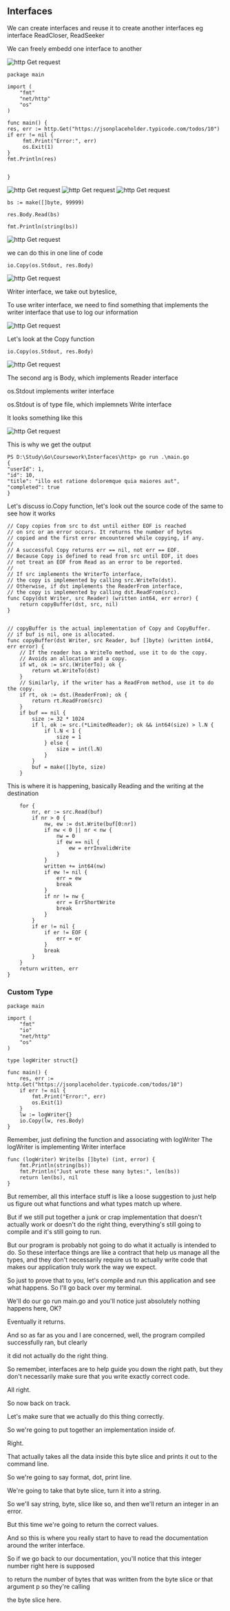 ## Interfaces

We can create interfaces and reuse it to create another interfaces
eg interface ReadCloser, ReadSeeker

We can freely embedd one interface to another


![http Get request](./1.png)

    package main

    import (
        "fmt"
        "net/http"
        "os"
    )

    func main() {
	res, err := http.Get("https://jsonplaceholder.typicode.com/todos/10")
	if err != nil {
		 fmt.Print("Error:", err)
		 os.Exit(1)
	}
	fmt.Println(res)


    }

![http Get request](./2.png)
![http Get request](./3.png)
![http Get request](./4.png)

	bs := make([]byte, 99999)

	res.Body.Read(bs)

	fmt.Println(string(bs))

![http Get request](./5.png)

we can do this in one line of code

    io.Copy(os.Stdout, res.Body)


![http Get request](./6.png)

Writer interface, we take out byteslice,

To use writer interface, we need to find something that implements the writer interface that use to log our information



![http Get request](./7.png)

Let's look at the Copy function

    io.Copy(os.Stdout, res.Body)

![http Get request](./8.png)

The second arg is Body, which implements Reader interface

os.Stdout implements writer interface

os.Stdout is of type file, which implemnets Write interface

It looks something like this

![http Get request](./9.png)

This is why we get the output

    PS D:\Study\Go\Coursework\Interfaces\http> go run .\main.go
    {
    "userId": 1,
    "id": 10,
    "title": "illo est ratione doloremque quia maiores aut",
    "completed": true
    }

Let's discuss io.Copy function, let's look out the source code of the same to see how it works

    // Copy copies from src to dst until either EOF is reached
    // on src or an error occurs. It returns the number of bytes
    // copied and the first error encountered while copying, if any.
    //
    // A successful Copy returns err == nil, not err == EOF.
    // Because Copy is defined to read from src until EOF, it does
    // not treat an EOF from Read as an error to be reported.
    //
    // If src implements the WriterTo interface,
    // the copy is implemented by calling src.WriteTo(dst).
    // Otherwise, if dst implements the ReaderFrom interface,
    // the copy is implemented by calling dst.ReadFrom(src).
    func Copy(dst Writer, src Reader) (written int64, err error) {
        return copyBuffer(dst, src, nil)
    }


    // copyBuffer is the actual implementation of Copy and CopyBuffer.
    // if buf is nil, one is allocated.
    func copyBuffer(dst Writer, src Reader, buf []byte) (written int64, err error) {
        // If the reader has a WriteTo method, use it to do the copy.
        // Avoids an allocation and a copy.
        if wt, ok := src.(WriterTo); ok {
            return wt.WriteTo(dst)
        }
        // Similarly, if the writer has a ReadFrom method, use it to do the copy.
        if rt, ok := dst.(ReaderFrom); ok {
            return rt.ReadFrom(src)
        }
        if buf == nil {
            size := 32 * 1024
            if l, ok := src.(*LimitedReader); ok && int64(size) > l.N {
                if l.N < 1 {
                    size = 1
                } else {
                    size = int(l.N)
                }
            }
            buf = make([]byte, size)
        }

This is where it is happening, basically Reading and the writing at the destination

        for {
            nr, er := src.Read(buf)
            if nr > 0 {
                nw, ew := dst.Write(buf[0:nr])
                if nw < 0 || nr < nw {
                    nw = 0
                    if ew == nil {
                        ew = errInvalidWrite
                    }
                }
                written += int64(nw)
                if ew != nil {
                    err = ew
                    break
                }
                if nr != nw {
                    err = ErrShortWrite
                    break
                }
            }
            if er != nil {
                if er != EOF {
                    err = er
                }
                break
            }
        }
        return written, err
    }



### Custom Type

    package main

    import (
        "fmt"
        "io"
        "net/http"
        "os"
    )

    type logWriter struct{}

    func main() {
        res, err := http.Get("https://jsonplaceholder.typicode.com/todos/10")
        if err != nil {
            fmt.Print("Error:", err)
            os.Exit(1)
        }
        lw := logWriter{}
        io.Copy(lw, res.Body)
    }

Remember, just defining the function and associating with logWriter
The logWriter is implementing Writer interface

    func (logWriter) Write(bs []byte) (int, error) {
        fmt.Println(string(bs))
	    fmt.Println("Just wrote these many bytes:", len(bs))
	    return len(bs), nil
    }


But remember, all this interface stuff is like a loose suggestion to just help us figure out what functions
and what types match up where.

But if we still put together a junk or crap implementation that doesn't actually work or doesn't do
the right thing, everything's still going to compile and it's still going to run.

But our program is probably not going to do what it actually is intended to do.
So these interface things are like a contract that help us manage all the types, and they don't necessarily require us to actually write code that makes our application truly work the way we expect.

So just to prove that to you, let's compile and run this application and see what happens. So I'll go back over my terminal.

We'll do our go run main.go and you'll notice just absolutely nothing happens here, OK?

Eventually it returns.

And so as far as you and I are concerned, well, the program compiled successfully ran, but clearly

it did not actually do the right thing.

So remember, interfaces are to help guide you down the right path, but they don't necessarily make sure that you write exactly correct code.

All right.

So now back on track.

Let's make sure that we actually do this thing correctly.

So we're going to put together an implementation inside of.

Right.

That actually takes all the data inside this byte slice and prints it out to the command line.

So we're going to say format, dot, print line.

We're going to take that byte slice, turn it into a string.

So we'll say string, byte, slice like so, and then we'll return an integer in an error.

But this time we're going to return the correct values.

And so this is where you really start to have to read the documentation around the writer interface.

So if we go back to our documentation, you'll notice that this integer number right here is supposed

to return the number of bytes that was written from the byte slice or that argument p so they're calling

the byte slice here.